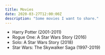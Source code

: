 ```yaml
---
title: Movies
date: 2020-03-27T12:00:00Z
description: "Some movies I want to share."
---
```


- Harry Potter (2001-2011)
- Rogue One: A Star Wars Story (2016)
- Solo: A Star Wars Story (2018)
- Star Wars: The Skywalker Saga (1997-2019)
